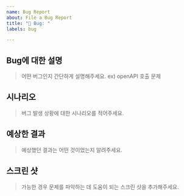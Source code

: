 ```yaml
---
name: Bug Report
about: File a Bug Report
title: "🐞 Bug: "
labels: bug

---
```


## Bug에 대한 설명
> 어떤 버그인지 간단하게 설명해주세요. ex) openAPI 호출 문제    
##  시나리오
> 버그 발생 상황에 대한 시나리오를 적어주세요.   
## 예상한 결과
> 예상했던 결과는 어떤 것이었는지 알려주세요.    
## 스크린 샷
> 가능한 경우 문제를 파악하는 데 도움이 되는 스크린 샷을 추가해주세요.
